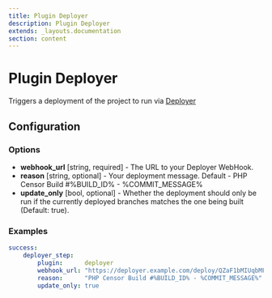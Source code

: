 ```yaml
---
title: Plugin Deployer
description: Plugin Deployer
extends: _layouts.documentation
section: content
---
```


Plugin Deployer
===============

Triggers a deployment of the project to run via [Deployer](http://phpdeployment.org)

Configuration
-------------

### Options

* **webhook_url** [string, required] - The URL to your Deployer WebHook.
* **reason** [string, optional] - Your deployment message. Default - PHP Censor Build #%BUILD_ID% - %COMMIT_MESSAGE%
* **update_only** [bool, optional] - Whether the deployment should only be run if the currently deployed 
branches matches the one being built (Default: true).

### Examples

```yml
success:
    deployer_step:
        plugin:      deployer
        webhook_url: "https://deployer.example.com/deploy/QZaF1bMIUqbMFTmKDmgytUuykRN0cjCgW9SooTnwkIGETAYhDTTYoR8C431t"
        reason:      "PHP Censor Build #%BUILD_ID% - %COMMIT_MESSAGE%"
        update_only: true
```
